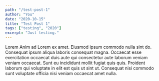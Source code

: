 ```yaml
---
path: "/test-post-1"
author: "You"
date: "2020-10-15"
title: "Test Post 1"
tags: ["testing", "2020"]
excerpt: "Just testing."
---
```


Lorem Anim ad Lorem ex amet. Eiusmod ipsum commodo nulla sint do. Consequat ipsum aliqua laboris consequat magna. Occaecat esse exercitation occaecat duis aute qui consectetur aute laborum veniam veniam occaecat. Sunt eu incididunt mollit fugiat quis quis. Proident laborum qui voluptate in elit est quis ut sint ut. Consequat nisi commodo sunt voluptate officia nisi veniam occaecat amet nulla.
